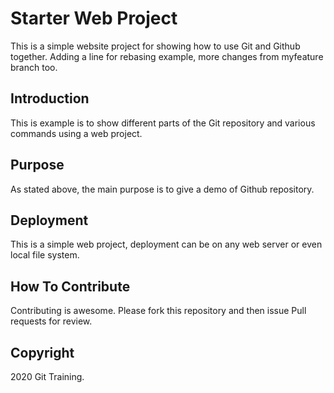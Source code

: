 # Starter Web Project

This is a simple website project for showing how to use Git and Github together. Adding a line for rebasing example, more changes from myfeature branch too.

## Introduction

This is example is to show different parts of the Git repository and various commands using a web project.

## Purpose

As stated above, the main purpose is to give a demo of Github repository.

## Deployment

This is  a simple web project, deployment can be on any web server or even local file system. 

## How To Contribute

Contributing is awesome. Please fork this repository and then issue Pull requests for review.

## Copyright

2020 Git Training.